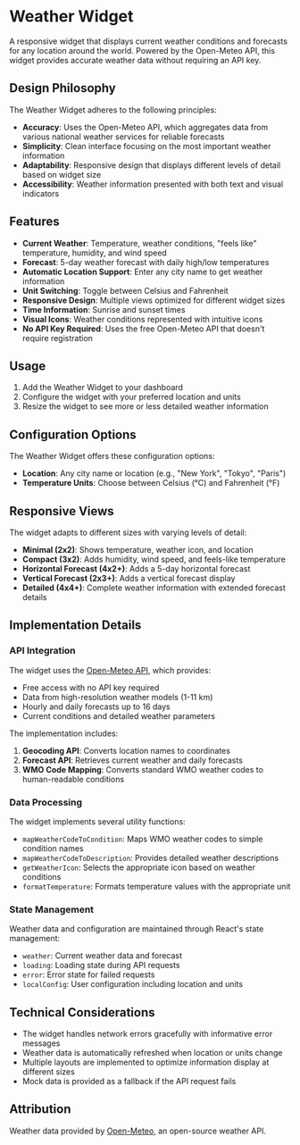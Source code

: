 # Weather Widget

A responsive widget that displays current weather conditions and forecasts for any location around the world. Powered by the Open-Meteo API, this widget provides accurate weather data without requiring an API key.

## Design Philosophy

The Weather Widget adheres to the following principles:

- **Accuracy**: Uses the Open-Meteo API, which aggregates data from various national weather services for reliable forecasts
- **Simplicity**: Clean interface focusing on the most important weather information
- **Adaptability**: Responsive design that displays different levels of detail based on widget size
- **Accessibility**: Weather information presented with both text and visual indicators

## Features

- **Current Weather**: Temperature, weather conditions, "feels like" temperature, humidity, and wind speed
- **Forecast**: 5-day weather forecast with daily high/low temperatures
- **Automatic Location Support**: Enter any city name to get weather information
- **Unit Switching**: Toggle between Celsius and Fahrenheit
- **Responsive Design**: Multiple views optimized for different widget sizes
- **Time Information**: Sunrise and sunset times
- **Visual Icons**: Weather conditions represented with intuitive icons
- **No API Key Required**: Uses the free Open-Meteo API that doesn't require registration

## Usage

1. Add the Weather Widget to your dashboard
2. Configure the widget with your preferred location and units
3. Resize the widget to see more or less detailed weather information

## Configuration Options

The Weather Widget offers these configuration options:

- **Location**: Any city name or location (e.g., "New York", "Tokyo", "Paris")
- **Temperature Units**: Choose between Celsius (°C) and Fahrenheit (°F)

## Responsive Views

The widget adapts to different sizes with varying levels of detail:

- **Minimal (2x2)**: Shows temperature, weather icon, and location
- **Compact (3x2)**: Adds humidity, wind speed, and feels-like temperature
- **Horizontal Forecast (4x2+)**: Adds a 5-day horizontal forecast
- **Vertical Forecast (2x3+)**: Adds a vertical forecast display
- **Detailed (4x4+)**: Complete weather information with extended forecast details

## Implementation Details

### API Integration

The widget uses the [Open-Meteo API](https://open-meteo.com/), which provides:

- Free access with no API key required
- Data from high-resolution weather models (1-11 km)
- Hourly and daily forecasts up to 16 days
- Current conditions and detailed weather parameters

The implementation includes:

1. **Geocoding API**: Converts location names to coordinates
2. **Forecast API**: Retrieves current weather and daily forecasts
3. **WMO Code Mapping**: Converts standard WMO weather codes to human-readable conditions

### Data Processing

The widget implements several utility functions:

- `mapWeatherCodeToCondition`: Maps WMO weather codes to simple condition names
- `mapWeatherCodeToDescription`: Provides detailed weather descriptions
- `getWeatherIcon`: Selects the appropriate icon based on weather conditions
- `formatTemperature`: Formats temperature values with the appropriate unit

### State Management

Weather data and configuration are maintained through React's state management:

- `weather`: Current weather data and forecast
- `loading`: Loading state during API requests
- `error`: Error state for failed requests
- `localConfig`: User configuration including location and units

## Technical Considerations

- The widget handles network errors gracefully with informative error messages
- Weather data is automatically refreshed when location or units change
- Multiple layouts are implemented to optimize information display at different sizes
- Mock data is provided as a fallback if the API request fails

## Attribution

Weather data provided by [Open-Meteo](https://open-meteo.com/), an open-source weather API. 